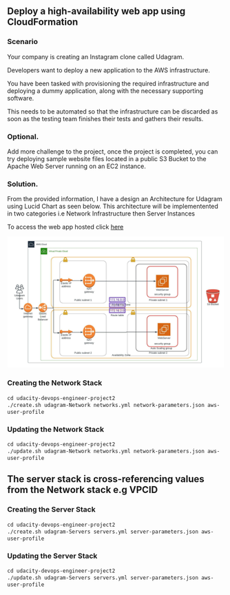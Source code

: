 ## Deploy a high-availability web app using CloudFormation

### Scenario
Your company is creating an Instagram clone called Udagram.

Developers want to deploy a new application to the AWS infrastructure.

You have been tasked with provisioning the required infrastructure and deploying a dummy application, along with the necessary supporting software.

This needs to be automated so that the infrastructure can be discarded as soon as the testing team finishes their tests and gathers their results.

### Optional.
Add more challenge to the project, once the project is completed, you can try deploying sample website files located in a public S3 Bucket to the Apache Web Server running on an EC2 instance.

### Solution.

From the provided information, I have  a design an Architecture for Udagram using Lucid Chart as seen below. This architecture will be implementented in two categories i.e Network Infrastructure then Server Instances

To access the web app hosted click [here](http://udagr-webse-16d1geogl399k-898999464.us-east-1.elb.amazonaws.com/) 

![Udagram Architecture](UdagramArchitecture.jpeg)


### Creating the Network Stack
```
cd udacity-devops-engineer-project2
./create.sh udagram-Network networks.yml network-parameters.json aws-user-profile
```

### Updating the Network Stack
```
cd udacity-devops-engineer-project2
./update.sh udagram-Network networks.yml network-parameters.json aws-user-profile
```
## The server stack is cross-referencing values from the Network stack e.g VPCID
### Creating the Server Stack
```
cd udacity-devops-engineer-project2
./create.sh udagram-Servers servers.yml server-parameters.json aws-user-profile
```

### Updating the Server Stack
```
cd udacity-devops-engineer-project2
./update.sh udagram-Servers servers.yml server-parameters.json aws-user-profile
```